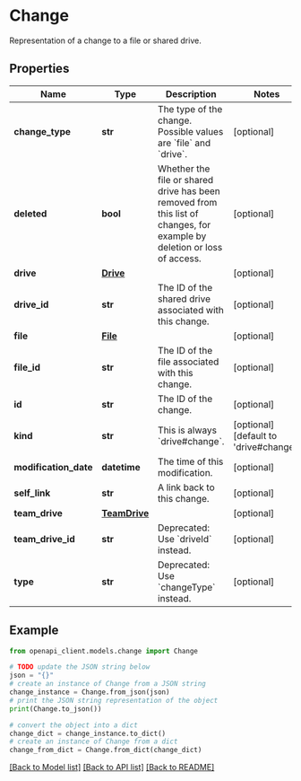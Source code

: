 # Change

Representation of a change to a file or shared drive.

## Properties

Name | Type | Description | Notes
------------ | ------------- | ------------- | -------------
**change_type** | **str** | The type of the change. Possible values are &#x60;file&#x60; and &#x60;drive&#x60;. | [optional] 
**deleted** | **bool** | Whether the file or shared drive has been removed from this list of changes, for example by deletion or loss of access. | [optional] 
**drive** | [**Drive**](Drive.md) |  | [optional] 
**drive_id** | **str** | The ID of the shared drive associated with this change. | [optional] 
**file** | [**File**](File.md) |  | [optional] 
**file_id** | **str** | The ID of the file associated with this change. | [optional] 
**id** | **str** | The ID of the change. | [optional] 
**kind** | **str** | This is always &#x60;drive#change&#x60;. | [optional] [default to 'drive#change']
**modification_date** | **datetime** | The time of this modification. | [optional] 
**self_link** | **str** | A link back to this change. | [optional] 
**team_drive** | [**TeamDrive**](TeamDrive.md) |  | [optional] 
**team_drive_id** | **str** | Deprecated: Use &#x60;driveId&#x60; instead. | [optional] 
**type** | **str** | Deprecated: Use &#x60;changeType&#x60; instead. | [optional] 

## Example

```python
from openapi_client.models.change import Change

# TODO update the JSON string below
json = "{}"
# create an instance of Change from a JSON string
change_instance = Change.from_json(json)
# print the JSON string representation of the object
print(Change.to_json())

# convert the object into a dict
change_dict = change_instance.to_dict()
# create an instance of Change from a dict
change_from_dict = Change.from_dict(change_dict)
```
[[Back to Model list]](../README.md#documentation-for-models) [[Back to API list]](../README.md#documentation-for-api-endpoints) [[Back to README]](../README.md)


